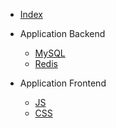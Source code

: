 - [Index](README.md)

- Application Backend

  - [MySQL](application-backend/MySQL.md)
  - [Redis](application-backend/Redis.md)

- Application Frontend

  - [JS](application-frontend/JS.md)
  - [CSS](application-frontend/CSS.md)
